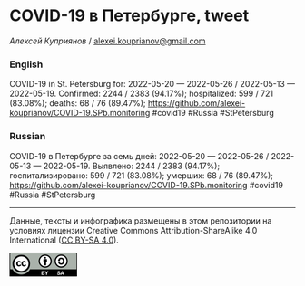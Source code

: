 COVID-19 в Петербурге, tweet
============================

*Алексей Куприянов* /
<a href="mailto:alexei.kouprianov@gmail.com" class="email">alexei.kouprianov@gmail.com</a>

### English

COVID-19 in St. Petersburg for: 2022-05-20 — 2022-05-26 / 2022-05-13 —
2022-05-19. Сonfirmed: 2244 / 2383 (94.17%); hospitalized: 599 / 721
(83.08%); deaths: 68 / 76 (89.47%);
<a href="https://github.com/alexei-kouprianov/COVID-19.SPb.monitoring" class="uri">https://github.com/alexei-kouprianov/COVID-19.SPb.monitoring</a>
\#covid19 \#Russia \#StPetersburg

### Russian

COVID-19 в Петербурге за семь дней: 2022-05-20 — 2022-05-26 / 2022-05-13
— 2022-05-19. Выявлено: 2244 / 2383 (94.17%); госпитализировано: 599 /
721 (83.08%); умерших: 68 / 76 (89.47%);
<a href="https://github.com/alexei-kouprianov/COVID-19.SPb.monitoring" class="uri">https://github.com/alexei-kouprianov/COVID-19.SPb.monitoring</a>
\#covid19 \#Russia \#StPetersburg

------------------------------------------------------------------------

Данные, тексты и инфографика размещены в этом репозитории на условиях
лицензии Creative Commons Attribution-ShareAlike 4.0 International ([CC
BY-SA 4.0](https://creativecommons.org/licenses/by-sa/4.0/)).

![](../misc/CC-BY-SA-icon.png "CC-BY-SA")
